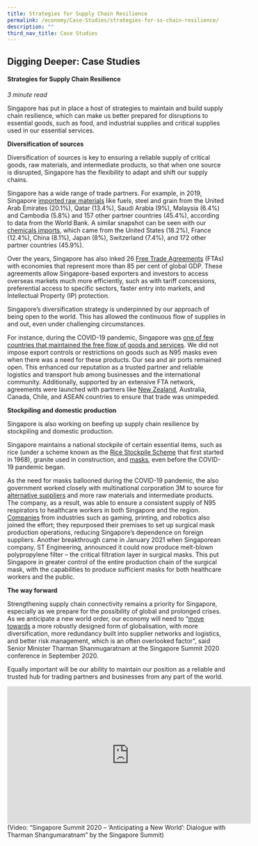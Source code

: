 ```yaml
---
title: Strategies for Supply Chain Resilience
permalink: /economy/Case-Studies/strategies-for-ss-chain-resilience/
description: ""
third_nav_title: Case Studies
---
```

## Digging Deeper: Case Studies

#### Strategies for Supply Chain Resilience

<i>3 minute read</i>

Singapore has put in place a host of strategies to maintain and build supply chain resilience, which can make us better prepared for disruptions to essential goods, such as food, and industrial supplies and critical supplies used in our essential services.  

**Diversification of sources**

Diversification of sources is key to ensuring a reliable supply of critical goods, raw materials, and intermediate products, so that when one source is disrupted, Singapore has the flexibility to adapt and shift our supply chains. 

Singapore has a wide range of trade partners. For example, in 2019, Singapore [imported raw materials](https://wits.worldbank.org/CountryProfile/en/Country/SGP/Year/2019/TradeFlow/Import/Partner/by-country/Product/UNCTAD-SoP1) like fuels, steel and grain from the United Arab Emirates (20.1%), Qatar (13.4%), Saudi Arabia (9%), Malaysia (6.4%) and Cambodia (5.8%) and 157 other partner countries (45.4%), according to data from the World Bank. A similar snapshot can be seen with our [chemicals imports](https://wits.worldbank.org/CountryProfile/en/Country/SGP/Year/2019/TradeFlow/Import/Partner/by-country/Product/28-38_Chemicals%252520), which came from the United States (18.2%), France (12.4%), China (8.1%), Japan (8%), Switzerland (7.4%), and 172 other partner countries (45.9%).

Over the years, Singapore has also inked 26 [Free Trade Agreements](https://www.mti.gov.sg/Improving-Trade/Free-Trade-Agreements) (FTAs) with economies that represent more than 85 per cent of global GDP. These agreements allow Singapore-based exporters and investors to access overseas markets much more efficiently, such as with tariff concessions, preferential access to specific sectors, faster entry into markets, and Intellectual Property (IP) protection. 

Singapore’s diversification strategy is underpinned by our approach of being open to the world. This has allowed the continuous flow of supplies in and out, even under challenging circumstances. 

For instance, during the COVID-19 pandemic, Singapore was [one of few countries that maintained the free flow of goods and services](https://www.mti.gov.sg/Newsroom/Speeches/2021/08/Opening-Remarks-by-Minister-Gan-Kim-Yong-at-a-Roundtable-on-Supply-Chain-Resiliency). We did not impose export controls or restrictions on goods such as N95 masks even when there was a need for these products. Our sea and air ports remained open. This enhanced our reputation as a trusted partner and reliable logistics and transport hub among businesses and the international community. Additionally, supported by an extensive FTA network, agreements were launched with partners like [New Zealand](https://www.mfa.gov.sg/Overseas-Mission/Geneva/Mission-Updates/2020/04/Singapore-New-Zealand-Declaration-on-Trade-in-Essential-Good), Australia, Canada, Chile, and ASEAN countries to ensure that trade was unimpeded.

**Stockpiling and domestic production**

Singapore is also working on beefing up supply chain resilience by stockpiling and domestic production.

Singapore maintains a national stockpile of certain essential items, such as rice (under a scheme known as the [Rice Stockpile Scheme](https://lkyspp.nus.edu.sg/docs/default-source/ips/pa_faizal_td_lessons-from-intraco-singapore-s-original-trailblazer_2804151-pdf.pdf?sfvrsn=9b0c9f0b_0) that first started in 1968), granite used in construction, and [masks](https://www.channelnewsasia.com/singapore/haze-n95-face-masks-available-national-stockpile-moh-government-1316276), even before the COVID-19 pandemic began. 

As the need for masks ballooned during the COVID-19 pandemic, the also government worked closely with multinational corporation 3M to source for [alternative suppliers](https://www.businesstimes.com.sg/government-economy/ip-protection-and-supply-chain-resilience-are-key-to-singapores-attractiveness) and more raw materials and intermediate products. The company, as a result, was able to ensure a consistent supply of N95 respirators to healthcare workers in both Singapore and the region. [Companies](https://www.ntu.edu.sg/business/news-events/news/story-detail/supply-disrupted-how-singapore-should-prepare-for-the-next-crisis) from industries such as gaming, printing, and robotics also joined the effort; they repurposed their premises to set up surgical mask production operations, reducing Singapore’s dependence on foreign suppliers. Another breakthrough came in January 2021 when Singaporean company, ST Engineering, announced it could now produce melt-blown polypropylene filter – the critical filtration layer in surgical masks. This put Singapore in greater control of the entire production chain of the surgical mask, with the capabilities to produce sufficient masks for both healthcare workers and the public. 

**The way forward** 

Strengthening supply chain connectivity remains a priority for Singapore, especially as we prepare for the possibility of global and prolonged crises. As we anticipate a new world order, our economy will need to “[move towards](https://www.pmo.gov.sg/Newsroom/Dialogue-with-SM-Tharman-Shanmugaratnam-on-Anticipating-A-New-World) a more robustly designed form of globalisation, with more diversification, more redundancy built into supplier networks and logistics, and better risk management, which is an often overlooked factor”, said Senior Minister Tharman Shanmugaratnam at the Singapore Summit 2020 conference in September 2020. 

Equally important will be our ability to maintain our position as a reliable and trusted hub for trading partners and businesses from any part of the world.

<iframe width="560" height="315" src="https://www.youtube.com/embed/Ejtgk8Oj2qw" title="YouTube video player" frameborder="0" allow="accelerometer; autoplay; clipboard-write; encrypted-media; gyroscope; picture-in-picture" allowfullscreen></iframe>
(Video: “Singapore Summit 2020 – ‘Anticipating a New World’: Dialogue with Tharman Shangumaratnam” by the Singapore Summit)